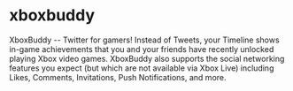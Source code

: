 xboxbuddy
=========

XboxBuddy -- Twitter for gamers! Instead of Tweets, your Timeline shows in-game achievements that you and your friends have recently unlocked playing Xbox video games. XboxBuddy also supports the social networking features you expect (but which are not available via Xbox Live) including Likes, Comments, Invitations, Push Notifications, and more.
